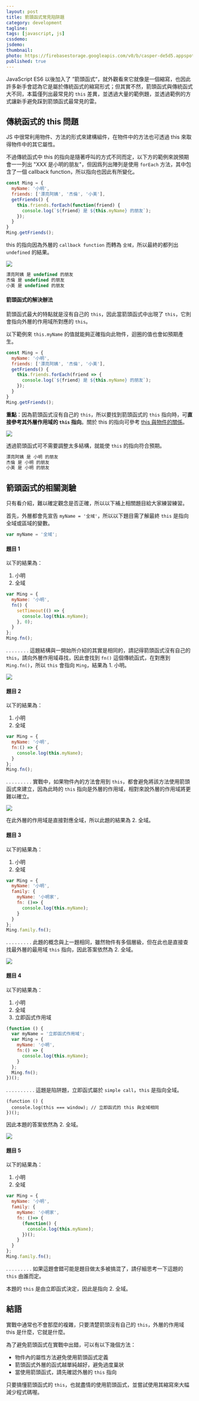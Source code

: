 ```yaml
---
layout: post
title: 箭頭函式常見陷阱題
category: development
tagline:
tags: [javascript, js]
cssdemo:
jsdemo:
thumbnail:
photo: https://firebasestorage.googleapis.com/v0/b/casper-de5d5.appspot.com/o/images%2Fblog%2Firon2020_14.jpg?alt=media&token=ba6d6297-030d-4495-a510-459963174ca1
published: true
---
```


JavaScript ES6 以後加入了 ”箭頭函式“，就外觀看來它就像是一個縮寫，也因此許多新手會認為它是屬於傳統函式的縮寫形式；但其實不然，箭頭函式與傳統函式大不同，本篇僅列出最常見的 `this` 差異，並透過大量的範例題，並透過範例的方式讓新手避免踩到箭頭函式最常見的雷。

## 傳統函式的 this 問題

JS 中很常利用物件、方法的形式來建構組件，在物件中的方法也可透過 this 來取得物件中的其它屬性。

不過傳統函式中 this 的指向是隨著呼叫的方式不同而定，以下方的範例來說預期會一一列出 "XXX 是小明的朋友"，但因爲列出陣列是使用 `forEach` 方法，其中包含了一個 callback function，所以指向也因此有所變化。

```js
const Ming = {
  myName: '小明',
  friends: ['漂亮阿姨', '杰倫', '小美'],
  getFriends() {
    this.friends.forEach(function(friend) {
      console.log(`${friend} 是 ${this.myName} 的朋友`);
    });
  }
}
Ming.getFriends();
```

this 的指向因為外層的 `callback function` 而轉為 `全域`，所以最終的都列出 `undefined` 的結果。

![](https://firebasestorage.googleapis.com/v0/b/casper-de5d5.appspot.com/o/images%2Fblog%2F738B9A26-A52F-4D95-9D8E-C83492DA23B6.png?alt=media&token=241603b6-180d-4aac-b975-2df1dfb0431b)


```js
漂亮阿姨 是 undefined 的朋友
杰倫 是 undefined 的朋友
小美 是 undefined 的朋友
```

#### 箭頭函式的解決辦法

箭頭函式最大的特點就是沒有自己的 `this`，因此當箭頭函式中出現了 `this`，它則會指向外層的作用域所對應的 `this`。

以下範例來 `this.myName` 的值就能夠正確指向此物件，迴圈的值也會如預期產生。
```js
const Ming = {
  myName: '小明',
  friends: ['漂亮阿姨', '杰倫', '小美'],
  getFriends() {
    this.friends.forEach(friend => {
      console.log(`${friend} 是 ${this.myName} 的朋友`);
    });
  }
}
Ming.getFriends();
```

**重點**：因為箭頭函式沒有自己的 `this`，所以要找到箭頭函式的 `this` 指向時，可**直接參考其外層作用域的 `this` 指向**。關於 this 的指向可參考 [this 與物件的關係](https://wcc723.github.io/javascript/2019/03/18/JS-THIS/)。

![](https://firebasestorage.googleapis.com/v0/b/casper-de5d5.appspot.com/o/images%2Fblog%2F03840F0E-FD5A-40A8-9251-0C8F436066C4.png?alt=media&token=48122365-c128-412f-9266-b93b6a6d2351)


透過箭頭函式可不需要調整太多結構，就能使 `this` 的指向符合預期。
```js
漂亮阿姨 是 小明 的朋友
杰倫 是 小明 的朋友
小美 是 小明 的朋友
```

## 箭頭函式的相關測驗

只有看介紹，難以確定觀念是否正確，所以以下補上相關題目給大家練習練習。

首先，外層都會先宣告 `myName = '全域'`，所以以下題目需了解最終 `this` 是指向全域或區域的變數。
```js
var myName = '全域';
```

#### 題目 1

以下的結果為：
1. 小明
2. 全域
```js
var Ming = {
  myName: '小明',
  fn() {
    setTimeout(() => {
      console.log(this.myName);
    }, 0);
  }
};
Ming.fn();
```
.
.
.
.
.
.
.
.
這題結構與一開始所介紹的其實是相同的，請記得箭頭函式沒有自己的 `this`，請向外層作用域尋找，因此會找到 `fn()` 這個傳統函式，在對應到 `Ming.fn()`，所以 `this` 會指向 `Ming`，結果為  1. 小明。

![](https://firebasestorage.googleapis.com/v0/b/casper-de5d5.appspot.com/o/images%2Fblog%2FB786A949-221F-44C0-8597-AA8BC74644AA.png?alt=media&token=2ca71688-74b3-4451-892b-2e9bb8ccfd09)

#### 題目 2

以下的結果為：
1. 小明
2. 全域
```js
var Ming = {
  myName: '小明',
  fn:() => {
    console.log(this.myName);
  }
};
Ming.fn();
```
.
.
.
.
.
.
.
.
.
實戰中，如果物件內的方法會用到 `this`，都會避免將該方法使用箭頭函式來建立，因為此時的 `this` 指向是外層的作用域，相對來說外層的作用域將更難以確立。

![](https://firebasestorage.googleapis.com/v0/b/casper-de5d5.appspot.com/o/images%2Fblog%2FEF14357E-56A2-4951-A7A0-C0973884BF50.png?alt=media&token=77b8a6b9-0562-48f1-800c-efa4c54bb0f8)

在此外層的作用域是直接對應全域，所以此題的結果為 2. 全域。


#### 題目 3

以下的結果為：
1. 小明
2. 全域
```js
var Ming = {
  myName: '小明',
  family: {
    myName: '小明家',
    fn: ()=> {
      console.log(this.myName);
    }
  }
};
Ming.family.fn();
```
.
.
.
.
.
.
.
.
.
此題的概念與上一題相同，雖然物件有多個層級，但在此也是直接查找最外層的最用域 `this` 指向，因此答案依然為 2. 全域。

![](https://firebasestorage.googleapis.com/v0/b/casper-de5d5.appspot.com/o/images%2Fblog%2F2CD0BA86-0356-439F-8FD2-129C6658492C.png?alt=media&token=5174c287-f3f8-4293-8ef7-e6bf720e83ef)

#### 題目 4

以下的結果為：
1. 小明
2. 全域
3. 立即函式作用域
```js
(function () {
  var myName = '立即函式作用域';
  var Ming = {
    myName: '小明',
    fn:() => {
      console.log(this.myName);
    }
  };
  Ming.fn();
})();
```
.
.
.
.
.
.
.
.
.
.
這題是陷阱題，立即函式屬於 `simple call`，`this` 是指向全域。
```
(function () {
  console.log(this === window); // 立即函式的 this 與全域相同
})();
```

因此本題的答案依然為 2. 全域。

![](https://firebasestorage.googleapis.com/v0/b/casper-de5d5.appspot.com/o/images%2Fblog%2FA5F41EC5-2C94-475A-85DE-3D0974F6F5D4.png?alt=media&token=a7579b9d-df70-4882-8cd8-880a5e3e6354)

#### 題目 5

以下的結果為：
1. 小明
2. 全域
```js
var Ming = {
  myName: '小明',
  family: {
    myName: '小明家',
    fn: ()=> {
      (function() {
        console.log(this.myName);
      })();
    }
  }
};
Ming.family.fn();
```
.
.
.
.
.
.
.
.
.
如果這題會錯可能是題目做太多被搞混了，請仔細思考一下這題的 `this` 由誰而定。

本題的 `this` 是由立即函式決定，因此是指向 2. 全域。


## 結語
實戰中通常也不會那麼的複雜，只要清楚箭頭沒有自己的 `this`，外層的作用域 this 是什麼，它就是什麼。

為了避免箭頭函式在實戰中出錯，可以有以下幾個方法：
- 物件內的屬性方法避免使用箭頭函式定義
- 箭頭函式外層的函式越單純越好，避免過度巢狀
- 當使用箭頭函式，請先確認外層的 `this` 指向

只要搞懂箭頭函式的 `this`，也就盡情的使用箭頭函式，並嘗試使用其縮寫來大幅減少程式碼喔。
